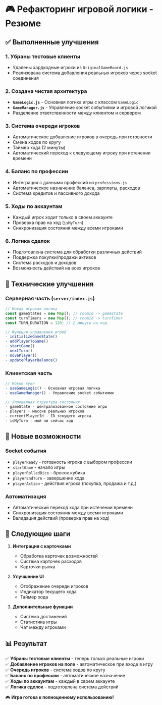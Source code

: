 # 🎮 Рефакторинг игровой логики - Резюме

## ✅ Выполненные улучшения

### 1. **Убраны тестовые клиенты**
- Удалены хардкодные игроки из `OriginalGameBoard.js`
- Реализована система добавления реальных игроков через socket соединения

### 2. **Создана чистая архитектура**
- **`GameLogic.js`** - Основная логика игры с классом `GameLogic`
- **`GameManager.js`** - Управление socket событиями и игровой логикой
- Разделение ответственности между клиентом и сервером

### 3. **Система очереди игроков**
- Автоматическое добавление игроков в очередь при готовности
- Смена ходов по кругу
- Таймер хода (2 минуты)
- Автоматический переход к следующему игроку при истечении времени

### 4. **Баланс по профессии**
- Интеграция с данными профессий из `professions.js`
- Автоматическое назначение баланса, зарплаты, расходов
- Система кредитов и пассивного дохода

### 5. **Ходы по аккаунтам**
- Каждый игрок ходит только в своем аккаунте
- Проверка прав на ход (`isMyTurn`)
- Синхронизация состояния между всеми игроками

### 6. **Логика сделок**
- Подготовлена система для обработки различных действий
- Поддержка покупки/продажи активов
- Система расходов и доходов
- Возможность действий на всех игроков

## 🔧 Технические улучшения

### Серверная часть (`server/index.js`)
```javascript
// Новая игровая логика
const gameStates = new Map(); // roomId -> gameState
const turnTimers = new Map(); // roomId -> turnTimer
const TURN_DURATION = 120; // 2 минуты на ход

// Функции управления игрой
- initializeGameState()
- addPlayerToGame()
- startGame()
- nextTurn()
- movePlayer()
- updatePlayerBalance()
```

### Клиентская часть
```javascript
// Новые хуки
- useGameLogic() - Основная игровая логика
- useGameManager() - Управление socket событиями

// Упрощенная структура состояния
- gameState - централизованное состояние игры
- players - массив реальных игроков
- currentPlayerId - ID текущего игрока
- isMyTurn - мой ли сейчас ход
```

## 🎯 Новые возможности

### Socket события
- `playerReady` - готовность игрока с выбором профессии
- `startGame` - начало игры
- `playerRolledDice` - бросок кубика
- `playerEndTurn` - завершение хода
- `playerAction` - действия игрока (покупка, продажа и т.д.)

### Автоматизация
- Автоматический переход хода при истечении времени
- Синхронизация состояния между всеми игроками
- Валидация действий (проверка прав на ход)

## 🚀 Следующие шаги

1. **Интеграция с карточками**
   - Обработка карточек возможностей
   - Система карточек расходов
   - Карточки рынка

2. **Улучшение UI**
   - Отображение очереди игроков
   - Индикатор текущего хода
   - Таймер хода

3. **Дополнительные функции**
   - Система достижений
   - Статистика игры
   - Чат между игроками

## 📊 Результат

✅ **Убраны тестовые клиенты** - теперь только реальные игроки  
✅ **Добавление игроков на поле** - автоматическое при входе в игру  
✅ **Очередь игроков** - система ходов по кругу  
✅ **Баланс по профессии** - автоматическое назначение  
✅ **Ходы по аккаунтам** - каждый в своем аккаунте  
✅ **Логика сделок** - подготовлена система действий  

🎮 **Игра готова к полноценному использованию!**

